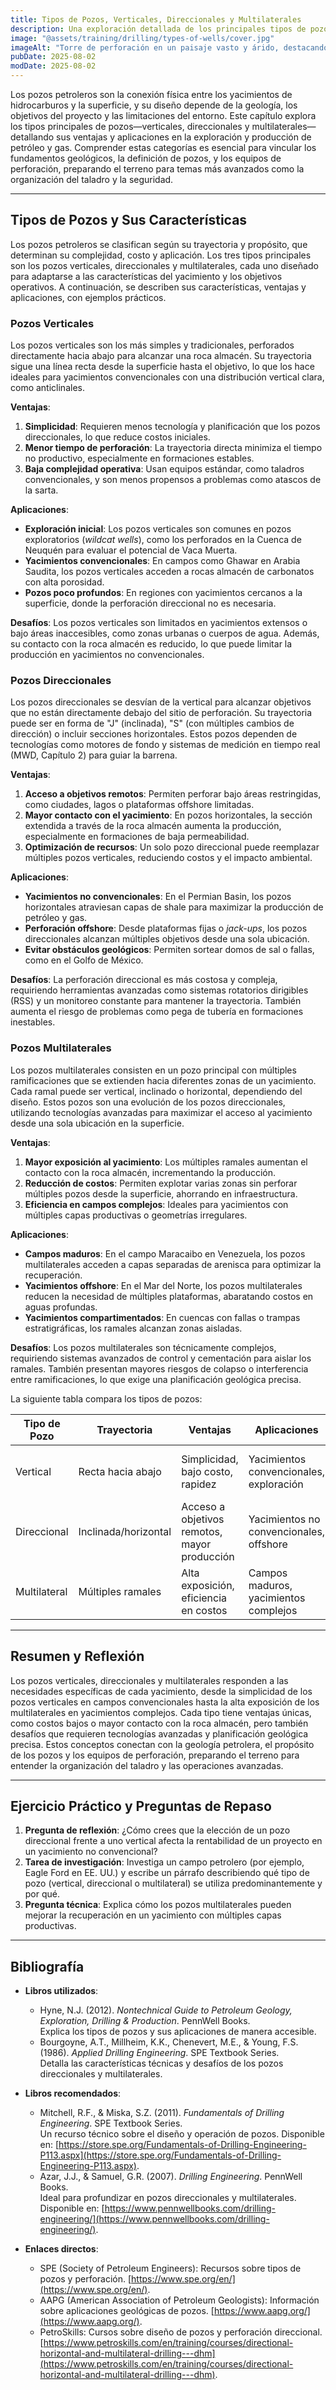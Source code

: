 ```yaml
---
title: Tipos de Pozos, Verticales, Direccionales y Multilaterales
description: Una exploración detallada de los principales tipos de pozos petroleros—verticales, direccionales y multilaterales—enfocada en sus ventajas, aplicaciones y desafíos. Este capítulo conecta la geología y los propósitos de los pozos con las estrategias de perforación y los equipos utilizados.
image: "@assets/training/drilling/types-of-wells/cover.jpg"
imageAlt: "Torre de perforación en un paisaje vasto y árido, destacando su imponente estructura"
pubDate: 2025-08-02
modDate: 2025-08-02
---
```


Los pozos petroleros son la conexión física entre los yacimientos de hidrocarburos y la superficie, y su diseño depende de la geología, los objetivos del proyecto y las limitaciones del entorno. Este capítulo explora los tipos principales de pozos—verticales, direccionales y multilaterales—detallando sus ventajas y aplicaciones en la exploración y producción de petróleo y gas. Comprender estas categorías es esencial para vincular los fundamentos geológicos, la definición de pozos, y los equipos de perforación, preparando el terreno para temas más avanzados como la organización del taladro y la seguridad.

---

## Tipos de Pozos y Sus Características

Los pozos petroleros se clasifican según su trayectoria y propósito, que determinan su complejidad, costo y aplicación. Los tres tipos principales son los pozos verticales, direccionales y multilaterales, cada uno diseñado para adaptarse a las características del yacimiento y los objetivos operativos. A continuación, se describen sus características, ventajas y aplicaciones, con ejemplos prácticos.

### Pozos Verticales

Los pozos verticales son los más simples y tradicionales, perforados directamente hacia abajo para alcanzar una roca almacén. Su trayectoria sigue una línea recta desde la superficie hasta el objetivo, lo que los hace ideales para yacimientos convencionales con una distribución vertical clara, como anticlinales.

**Ventajas**:

1. **Simplicidad**: Requieren menos tecnología y planificación que los pozos direccionales, lo que reduce costos iniciales.
2. **Menor tiempo de perforación**: La trayectoria directa minimiza el tiempo no productivo, especialmente en formaciones estables.
3. **Baja complejidad operativa**: Usan equipos estándar, como taladros convencionales, y son menos propensos a problemas como atascos de la sarta.

**Aplicaciones**:

- **Exploración inicial**: Los pozos verticales son comunes en pozos exploratorios (*wildcat wells*), como los perforados en la Cuenca de Neuquén para evaluar el potencial de Vaca Muerta.
- **Yacimientos convencionales**: En campos como Ghawar en Arabia Saudita, los pozos verticales acceden a rocas almacén de carbonatos con alta porosidad.
- **Pozos poco profundos**: En regiones con yacimientos cercanos a la superficie, donde la perforación direccional no es necesaria.

**Desafíos**: Los pozos verticales son limitados en yacimientos extensos o bajo áreas inaccesibles, como zonas urbanas o cuerpos de agua. Además, su contacto con la roca almacén es reducido, lo que puede limitar la producción en yacimientos no convencionales.

### Pozos Direccionales

Los pozos direccionales se desvían de la vertical para alcanzar objetivos que no están directamente debajo del sitio de perforación. Su trayectoria puede ser en forma de "J" (inclinada), "S" (con múltiples cambios de dirección) o incluir secciones horizontales. Estos pozos dependen de tecnologías como motores de fondo y sistemas de medición en tiempo real (MWD, Capítulo 2) para guiar la barrena.

**Ventajas**:

1. **Acceso a objetivos remotos**: Permiten perforar bajo áreas restringidas, como ciudades, lagos o plataformas offshore limitadas.
2. **Mayor contacto con el yacimiento**: En pozos horizontales, la sección extendida a través de la roca almacén aumenta la producción, especialmente en formaciones de baja permeabilidad.
3. **Optimización de recursos**: Un solo pozo direccional puede reemplazar múltiples pozos verticales, reduciendo costos y el impacto ambiental.

**Aplicaciones**:

- **Yacimientos no convencionales**: En el Permian Basin, los pozos horizontales atraviesan capas de shale para maximizar la producción de petróleo y gas.
- **Perforación offshore**: Desde plataformas fijas o *jack-ups*, los pozos direccionales alcanzan múltiples objetivos desde una sola ubicación.
- **Evitar obstáculos geológicos**: Permiten sortear domos de sal o fallas, como en el Golfo de México.

**Desafíos**: La perforación direccional es más costosa y compleja, requiriendo herramientas avanzadas como sistemas rotatorios dirigibles (RSS) y un monitoreo constante para mantener la trayectoria. También aumenta el riesgo de problemas como pega de tubería en formaciones inestables.

### Pozos Multilaterales

Los pozos multilaterales consisten en un pozo principal con múltiples ramificaciones que se extienden hacia diferentes zonas de un yacimiento. Cada ramal puede ser vertical, inclinado o horizontal, dependiendo del diseño. Estos pozos son una evolución de los pozos direccionales, utilizando tecnologías avanzadas para maximizar el acceso al yacimiento desde una sola ubicación en la superficie.

**Ventajas**:

1. **Mayor exposición al yacimiento**: Los múltiples ramales aumentan el contacto con la roca almacén, incrementando la producción.
2. **Reducción de costos**: Permiten explotar varias zonas sin perforar múltiples pozos desde la superficie, ahorrando en infraestructura.
3. **Eficiencia en campos complejos**: Ideales para yacimientos con múltiples capas productivas o geometrías irregulares.

**Aplicaciones**:

- **Campos maduros**: En el campo Maracaibo en Venezuela, los pozos multilaterales acceden a capas separadas de arenisca para optimizar la recuperación.
- **Yacimientos offshore**: En el Mar del Norte, los pozos multilaterales reducen la necesidad de múltiples plataformas, abaratando costos en aguas profundas.
- **Yacimientos compartimentados**: En cuencas con fallas o trampas estratigráficas, los ramales alcanzan zonas aisladas.

**Desafíos**: Los pozos multilaterales son técnicamente complejos, requiriendo sistemas avanzados de control y cementación para aislar los ramales. También presentan mayores riesgos de colapso o interferencia entre ramificaciones, lo que exige una planificación geológica precisa.

La siguiente tabla compara los tipos de pozos:

| **Tipo de Pozo** | **Trayectoria**       | **Ventajas**                              | **Aplicaciones**                          | **Desafíos**                              |
|------------------|-----------------------|------------------------------------------|------------------------------------------|------------------------------------------|
| Vertical         | Recta hacia abajo     | Simplicidad, bajo costo, rapidez         | Yacimientos convencionales, exploración  | Contacto limitado con el yacimiento       |
| Direccional      | Inclinada/horizontal  | Acceso a objetivos remotos, mayor producción | Yacimientos no convencionales, offshore | Mayor costo, complejidad técnica         |
| Multilateral     | Múltiples ramales     | Alta exposición, eficiencia en costos   | Campos maduros, yacimientos complejos    | Complejidad, riesgo de colapso           |

---

## Resumen y Reflexión

Los pozos verticales, direccionales y multilaterales responden a las necesidades específicas de cada yacimiento, desde la simplicidad de los pozos verticales en campos convencionales hasta la alta exposición de los multilaterales en yacimientos complejos. Cada tipo tiene ventajas únicas, como costos bajos o mayor contacto con la roca almacén, pero también desafíos que requieren tecnologías avanzadas y planificación geológica precisa. Estos conceptos conectan con la geología petrolera, el propósito de los pozos y los equipos de perforación, preparando el terreno para entender la organización del taladro y las operaciones avanzadas.

---

## Ejercicio Práctico y Preguntas de Repaso

1. **Pregunta de reflexión**: ¿Cómo crees que la elección de un pozo direccional frente a uno vertical afecta la rentabilidad de un proyecto en un yacimiento no convencional?
2. **Tarea de investigación**: Investiga un campo petrolero (por ejemplo, Eagle Ford en EE. UU.) y escribe un párrafo describiendo qué tipo de pozo (vertical, direccional o multilateral) se utiliza predominantemente y por qué.
3. **Pregunta técnica**: Explica cómo los pozos multilaterales pueden mejorar la recuperación en un yacimiento con múltiples capas productivas.

---

## Bibliografía

- **Libros utilizados**:
  - Hyne, N.J. (2012). *Nontechnical Guide to Petroleum Geology, Exploration, Drilling & Production*. PennWell Books.  
    Explica los tipos de pozos y sus aplicaciones de manera accesible.
  - Bourgoyne, A.T., Millheim, K.K., Chenevert, M.E., & Young, F.S. (1986). *Applied Drilling Engineering*. SPE Textbook Series.  
    Detalla las características técnicas y desafíos de los pozos direccionales y multilaterales.

- **Libros recomendados**:
  - Mitchell, R.F., & Miska, S.Z. (2011). *Fundamentals of Drilling Engineering*. SPE Textbook Series.  
    Un recurso técnico sobre el diseño y operación de pozos. Disponible en: [https://store.spe.org/Fundamentals-of-Drilling-Engineering-P113.aspx](https://store.spe.org/Fundamentals-of-Drilling-Engineering-P113.aspx).
  - Azar, J.J., & Samuel, G.R. (2007). *Drilling Engineering*. PennWell Books.  
    Ideal para profundizar en pozos direccionales y multilaterales. Disponible en: [https://www.pennwellbooks.com/drilling-engineering/](https://www.pennwellbooks.com/drilling-engineering/).

- **Enlaces directos**:
  - SPE (Society of Petroleum Engineers): Recursos sobre tipos de pozos y perforación. [https://www.spe.org/en/](https://www.spe.org/en/).
  - AAPG (American Association of Petroleum Geologists): Información sobre aplicaciones geológicas de pozos. [https://www.aapg.org/](https://www.aapg.org/).
  - PetroSkills: Cursos sobre diseño de pozos y perforación direccional. [https://www.petroskills.com/en/training/courses/directional-horizontal-and-multilateral-drilling---dhm](https://www.petroskills.com/en/training/courses/directional-horizontal-and-multilateral-drilling---dhm).
